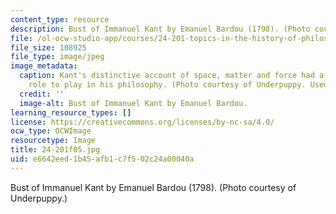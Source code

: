 ```yaml
---
content_type: resource
description: Bust of Immanuel Kant by Emanuel Bardou (1798). (Photo courtesy of Underpuppy.)
file: /ol-ocw-studio-app/courses/24-201-topics-in-the-history-of-philosophy-kant-fall-2005/e6642eed1b45afb1c7f502c24a00040a_24-201f05.jpg
file_size: 108925
file_type: image/jpeg
image_metadata:
  caption: Kant's distinctive account of space, matter and force had a significant
    role to play in his philosophy. (Photo courtesy of Underpuppy. Used with permission.)
  credit: ''
  image-alt: Bust of Immanuel Kant by Emanuel Bardou.
learning_resource_types: []
license: https://creativecommons.org/licenses/by-nc-sa/4.0/
ocw_type: OCWImage
resourcetype: Image
title: 24-201f05.jpg
uid: e6642eed-1b45-afb1-c7f5-02c24a00040a
---
```

Bust of Immanuel Kant by Emanuel Bardou (1798). (Photo courtesy of Underpuppy.)
